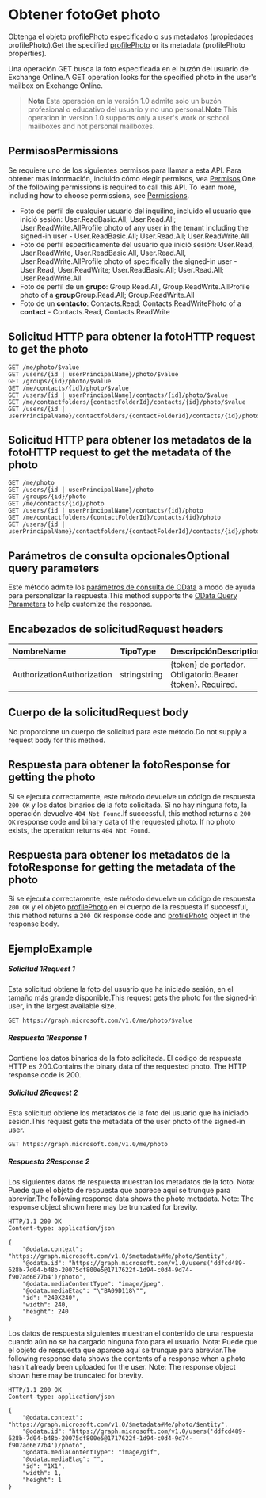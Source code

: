 # <a name="get-photo"></a><span data-ttu-id="cb5d2-101">Obtener foto</span><span class="sxs-lookup"><span data-stu-id="cb5d2-101">Get photo</span></span>

<span data-ttu-id="cb5d2-102">Obtenga el objeto [profilePhoto](../resources/profilephoto.md) especificado o sus metadatos (propiedades profilePhoto).</span><span class="sxs-lookup"><span data-stu-id="cb5d2-102">Get the specified [profilePhoto](../resources/profilephoto.md) or its metadata (profilePhoto properties).</span></span>

<span data-ttu-id="cb5d2-103">Una operación GET busca la foto especificada en el buzón del usuario de Exchange Online.</span><span class="sxs-lookup"><span data-stu-id="cb5d2-103">A GET operation looks for the specified photo in the user's mailbox on Exchange Online.</span></span>

> <span data-ttu-id="cb5d2-104">**Nota** Esta operación en la versión 1.0 admite solo un buzón profesional o educativo del usuario y no uno personal.</span><span class="sxs-lookup"><span data-stu-id="cb5d2-104">**Note** This operation in version 1.0 supports only a user's work or school mailboxes and not personal mailboxes.</span></span>

## <a name="permissions"></a><span data-ttu-id="cb5d2-105">Permisos</span><span class="sxs-lookup"><span data-stu-id="cb5d2-105">Permissions</span></span>
<span data-ttu-id="cb5d2-p101">Se requiere uno de los siguientes permisos para llamar a esta API. Para obtener más información, incluido cómo elegir permisos, vea [Permisos](../../../concepts/permissions_reference.md).</span><span class="sxs-lookup"><span data-stu-id="cb5d2-p101">One of the following permissions is required to call this API. To learn more, including how to choose permissions, see [Permissions](../../../concepts/permissions_reference.md).</span></span>

*   <span data-ttu-id="cb5d2-108">Foto de perfil de cualquier usuario del inquilino, incluido el usuario que inició sesión: User.ReadBasic.All; User.Read.All; User.ReadWrite.All</span><span class="sxs-lookup"><span data-stu-id="cb5d2-108">Profile photo of any user in the tenant including the signed-in user - User.ReadBasic.All; User.Read.All; User.ReadWrite.All</span></span>
*   <span data-ttu-id="cb5d2-109">Foto de perfil específicamente del usuario que inició sesión: User.Read, User.ReadWrite, User.ReadBasic.All, User.Read.All, User.ReadWrite.All</span><span class="sxs-lookup"><span data-stu-id="cb5d2-109">Profile photo of specifically the signed-in user - User.Read, User.ReadWrite; User.ReadBasic.All; User.Read.All; User.ReadWrite.All</span></span>
* <span data-ttu-id="cb5d2-110">Foto de perfil de un **grupo**: Group.Read.All, Group.ReadWrite.All</span><span class="sxs-lookup"><span data-stu-id="cb5d2-110">Profile photo of a **group**Group.Read.All; Group.ReadWrite.All</span></span>
* <span data-ttu-id="cb5d2-111">Foto de un **contacto**: Contacts.Read; Contacts.ReadWrite</span><span class="sxs-lookup"><span data-stu-id="cb5d2-111">Photo of a **contact** - Contacts.Read, Contacts.ReadWrite</span></span>

## <a name="http-request-to-get-the-photo"></a><span data-ttu-id="cb5d2-112">Solicitud HTTP para obtener la foto</span><span class="sxs-lookup"><span data-stu-id="cb5d2-112">HTTP request to get the photo</span></span>
<!-- { "blockType": "ignored" } -->
```http
GET /me/photo/$value
GET /users/{id | userPrincipalName}/photo/$value
GET /groups/{id}/photo/$value
GET /me/contacts/{id}/photo/$value
GET /users/{id | userPrincipalName}/contacts/{id}/photo/$value
GET /me/contactfolders/{contactFolderId}/contacts/{id}/photo/$value
GET /users/{id | userPrincipalName}/contactfolders/{contactFolderId}/contacts/{id}/photo/$value
```
## <a name="http-request-to-get-the-metadata-of-the-photo"></a><span data-ttu-id="cb5d2-113">Solicitud HTTP para obtener los metadatos de la foto</span><span class="sxs-lookup"><span data-stu-id="cb5d2-113">HTTP request to get the metadata of the photo</span></span>
<!-- { "blockType": "ignored" } -->
```http
GET /me/photo
GET /users/{id | userPrincipalName}/photo
GET /groups/{id}/photo
GET /me/contacts/{id}/photo
GET /users/{id | userPrincipalName}/contacts/{id}/photo
GET /me/contactfolders/{contactFolderId}/contacts/{id}/photo
GET /users/{id | userPrincipalName}/contactfolders/{contactFolderId}/contacts/{id}/photo
```

## <a name="optional-query-parameters"></a><span data-ttu-id="cb5d2-114">Parámetros de consulta opcionales</span><span class="sxs-lookup"><span data-stu-id="cb5d2-114">Optional query parameters</span></span>
<span data-ttu-id="cb5d2-115">Este método admite los [parámetros de consulta de OData](http://developer.microsoft.com/en-us/graph/docs/overview/query_parameters) a modo de ayuda para personalizar la respuesta.</span><span class="sxs-lookup"><span data-stu-id="cb5d2-115">This method supports the [OData Query Parameters](http://developer.microsoft.com/en-us/graph/docs/overview/query_parameters) to help customize the response.</span></span>

## <a name="request-headers"></a><span data-ttu-id="cb5d2-116">Encabezados de solicitud</span><span class="sxs-lookup"><span data-stu-id="cb5d2-116">Request headers</span></span>
| <span data-ttu-id="cb5d2-117">Nombre</span><span class="sxs-lookup"><span data-stu-id="cb5d2-117">Name</span></span>       | <span data-ttu-id="cb5d2-118">Tipo</span><span class="sxs-lookup"><span data-stu-id="cb5d2-118">Type</span></span> | <span data-ttu-id="cb5d2-119">Descripción</span><span class="sxs-lookup"><span data-stu-id="cb5d2-119">Description</span></span>|
|:-----------|:------|:----------|
| <span data-ttu-id="cb5d2-120">Authorization</span><span class="sxs-lookup"><span data-stu-id="cb5d2-120">Authorization</span></span>  | <span data-ttu-id="cb5d2-121">string</span><span class="sxs-lookup"><span data-stu-id="cb5d2-121">string</span></span>  | <span data-ttu-id="cb5d2-p102">{token} de portador. Obligatorio.</span><span class="sxs-lookup"><span data-stu-id="cb5d2-p102">Bearer {token}. Required.</span></span> |

## <a name="request-body"></a><span data-ttu-id="cb5d2-124">Cuerpo de la solicitud</span><span class="sxs-lookup"><span data-stu-id="cb5d2-124">Request body</span></span>
<span data-ttu-id="cb5d2-125">No proporcione un cuerpo de solicitud para este método.</span><span class="sxs-lookup"><span data-stu-id="cb5d2-125">Do not supply a request body for this method.</span></span>
## <a name="response-for-getting-the-photo"></a><span data-ttu-id="cb5d2-126">Respuesta para obtener la foto</span><span class="sxs-lookup"><span data-stu-id="cb5d2-126">Response for getting the photo</span></span>
<span data-ttu-id="cb5d2-p103">Si se ejecuta correctamente, este método devuelve un código de respuesta `200 OK` y los datos binarios de la foto solicitada.  Si no hay ninguna foto, la operación devuelve `404 Not Found`.</span><span class="sxs-lookup"><span data-stu-id="cb5d2-p103">If successful, this method returns a `200 OK` response code and binary data of the requested photo.  If no photo exists, the operation returns `404 Not Found`.</span></span>
## <a name="response-for-getting-the-metadata-of-the-photo"></a><span data-ttu-id="cb5d2-129">Respuesta para obtener los metadatos de la foto</span><span class="sxs-lookup"><span data-stu-id="cb5d2-129">Response for getting the metadata of the photo</span></span>
<span data-ttu-id="cb5d2-130">Si se ejecuta correctamente, este método devuelve un código de respuesta `200 OK` y el objeto [profilePhoto](../resources/profilePhoto.md) en el cuerpo de la respuesta.</span><span class="sxs-lookup"><span data-stu-id="cb5d2-130">If successful, this method returns a `200 OK` response code and [profilePhoto](../resources/profilePhoto.md) object in the response body.</span></span>
## <a name="example"></a><span data-ttu-id="cb5d2-131">Ejemplo</span><span class="sxs-lookup"><span data-stu-id="cb5d2-131">Example</span></span>
##### <a name="request-1"></a><span data-ttu-id="cb5d2-132">Solicitud 1</span><span class="sxs-lookup"><span data-stu-id="cb5d2-132">Request 1</span></span>
<span data-ttu-id="cb5d2-133">Esta solicitud obtiene la foto del usuario que ha iniciado sesión, en el tamaño más grande disponible.</span><span class="sxs-lookup"><span data-stu-id="cb5d2-133">This request gets the photo for the signed-in user, in the largest available size.</span></span>
<!-- {
  "blockType": "ignored"
}-->
```http
GET https://graph.microsoft.com/v1.0/me/photo/$value
```

##### <a name="response-1"></a><span data-ttu-id="cb5d2-134">Respuesta 1</span><span class="sxs-lookup"><span data-stu-id="cb5d2-134">Response 1</span></span>
<span data-ttu-id="cb5d2-p104">Contiene los datos binarios de la foto solicitada. El código de respuesta HTTP es 200.</span><span class="sxs-lookup"><span data-stu-id="cb5d2-p104">Contains the binary data of the requested photo. The HTTP response code is 200.</span></span>

##### <a name="request-2"></a><span data-ttu-id="cb5d2-137">Solicitud 2</span><span class="sxs-lookup"><span data-stu-id="cb5d2-137">Request 2</span></span>
<span data-ttu-id="cb5d2-138">Esta solicitud obtiene los metadatos de la foto del usuario que ha iniciado sesión.</span><span class="sxs-lookup"><span data-stu-id="cb5d2-138">This request gets the metadata of the user photo of the signed-in user.</span></span>
<!-- {
  "blockType": "ignored"
}-->
```http
GET https://graph.microsoft.com/v1.0/me/photo
```

##### <a name="response-2"></a><span data-ttu-id="cb5d2-139">Respuesta 2</span><span class="sxs-lookup"><span data-stu-id="cb5d2-139">Response 2</span></span>

<span data-ttu-id="cb5d2-p105">Los siguientes datos de respuesta muestran los metadatos de la foto. Nota: Puede que el objeto de respuesta que aparece aquí se trunque para abreviar.</span><span class="sxs-lookup"><span data-stu-id="cb5d2-p105">The following response data shows the photo metadata. Note: The response object shown here may be truncated for brevity.</span></span>
<!-- {
  "blockType": "ignored"
}-->
```http
HTTP/1.1 200 OK
Content-type: application/json

{
    "@odata.context": "https://graph.microsoft.com/v1.0/$metadata#Me/photo/$entity",
    "@odata.id": "https://graph.microsoft.com/v1.0/users('ddfcd489-628b-7d04-b48b-20075df800e5@1717622f-1d94-c0d4-9d74-f907ad6677b4')/photo",
    "@odata.mediaContentType": "image/jpeg",
    "@odata.mediaEtag": "\"BA09D118\"",
    "id": "240X240",
    "width": 240,
    "height": 240
}
```

<span data-ttu-id="cb5d2-p106">Los datos de respuesta siguientes muestran el contenido de una respuesta cuando aún no se ha cargado ninguna foto para el usuario. Nota: Puede que el objeto de respuesta que aparece aquí se trunque para abreviar.</span><span class="sxs-lookup"><span data-stu-id="cb5d2-p106">The following response data shows the contents of a response when a photo hasn't already been uploaded for the user. Note: The response object shown here may be truncated for brevity.</span></span>

<!-- {
  "blockType": "ignored"
}-->
```http
HTTP/1.1 200 OK
Content-type: application/json

{
    "@odata.context": "https://graph.microsoft.com/v1.0/$metadata#Me/photo/$entity",
    "@odata.id": "https://graph.microsoft.com/v1.0/users('ddfcd489-628b-7d04-b48b-20075df800e5@1717622f-1d94-c0d4-9d74-f907ad6677b4')/photo",
    "@odata.mediaContentType": "image/gif",
    "@odata.mediaEtag": "",
    "id": "1X1",
    "width": 1,
    "height": 1
}
```

<!-- uuid: 8fcb5dbc-d5aa-4681-8e31-b001d5168d79
2015-10-25 14:57:30 UTC -->
<!-- {
  "type": "#page.annotation",
  "description": "Get photo",
  "keywords": "",
  "section": "documentation",
  "tocPath": ""
}-->
